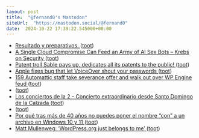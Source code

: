 ```yaml
---
layout: post
title:  "@fernand0's Mastodon"
siteUrl:  "https://mastodon.social/@fernand0"
date:  2024-10-22 17:39:22.545000+00:00
---
```

*  [Resultado y preparativos. ](https://avecesunafoto.wordpress.com/2024/10/22/resultado-y-preparativos) ([toot](https://mastodon.social/@fernand0/113352295221959844))
*  [A Single Cloud Compromise Can Feed an Army of AI Sex Bots – Krebs on Security ](https://krebsonsecurity.com/2024/10/a-single-cloud-compromise-can-feed-an-army-of-ai-sex-bots) ([toot](https://mastodon.social/@fernand0/113352289536026027))
*  [Patent troll Sable pays up, dedicates all its patents to the public! ](https://blog.cloudflare.com/patent-troll-sable-pays-up) ([toot](https://mastodon.social/@fernand0/113352009599383246))
*  [Apple fixes bug that let VoiceOver shout your passwords ](https://www.theregister.com/2024/10/04/apple_voiceover_password_bug) ([toot](https://mastodon.social/@fernand0/113351855386890094))
*  [159 Automattic staff take severance offer and walk out over WP Engine feud ](https://www.theregister.com/2024/10/04/automattic_offers_dissident_employees_incentive) ([toot](https://mastodon.social/@fernand0/113351550160434950))
*  [ ](https://mastodon.social/@BurpBlog) ([toot](https://mastodon.social/@fernand0/113351039669489269))
*  [Los conciertos de la 2 - Concierto extraordinario desde Santo Domingo de la Calzada ](https://www.rtve.es/play/videos/los-conciertos-de-la-2/extraordinario-desde-santo-domingo-calzada/16257295) ([toot](https://mastodon.social/@fernand0/113350844103457279))
*  [ ](https://mastodon.social/@BurpBlog) ([toot](https://mastodon.social/@fernand0/113350641825831691))
*  [Por qué tras más de 40 años no puedes poner el nombre “con” a un archivo en Windows 10 y 11 ](https://www.genbeta.com/a-fondo/que-40-anos-no-puedes-poner-nombre-a-archivo-windows-10-1) ([toot](https://mastodon.social/@fernand0/113350553337737830))
*  [Matt Mullenweg: ‘WordPress.org just belongs to me’ ](https://www.theverge.com/2024/10/4/24262232/matt-mullenweg-wordpress-org-wp-engin) ([toot](https://mastodon.social/@fernand0/113350438884326904))
